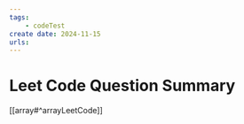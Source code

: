 ```yaml
---
tags:
    - codeTest
create date: 2024-11-15
urls:
---
```


# Leet Code Question Summary

[[array#^arrayLeetCode]]

